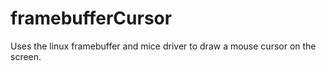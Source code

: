 # framebufferCursor
Uses the linux framebuffer and mice driver to draw a mouse cursor on the screen.
